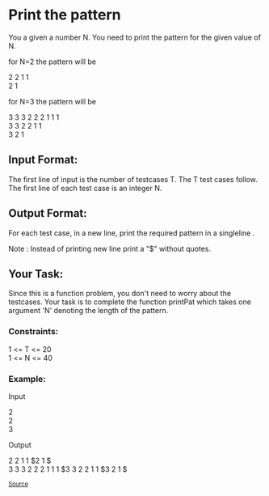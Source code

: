 <h1>Print the pattern</h1>

<p>You a given a number N. You need to print the pattern for the given value of N.<p>

<p>for N=2 the pattern will be</p>

<p>2 2 1 1<br>
2 1</p>

<p>for N=3 the pattern will be</p>
<p>3 3 3 2 2 2 1 1 1<br>
3 3 2 2 1 1<br>
3 2 1</p>

<h2>Input Format:</h2>
<p>The first line of input is the number of testcases T. The T test cases follow. The first line of each test case is an integer N.</p>

<h2>Output Format:</h2>
<p>For each test case, in a new line, print the required pattern in a singleline .</p>
<p>Note : Instead of printing new line print a "$" without quotes.</p>

<h2>Your Task:</h2>
<p>Since this is a function problem, you don't need to worry about the testcases. Your task is to complete the function printPat which takes one argument 'N' denoting the length of the pattern.</p>

<h3>Constraints:</h3>
<p>1 <= T <= 20<br>
1 <= N <= 40</p>

<h3>Example:</h3>
<p>Input</p>
<p>2<br>
2<br>
3<br>

<p>Output</p>
<p>2 2 1 1 $2 1 $<br>
3 3 3 2 2 2 1 1 1 $3 3 2 2 1 1 $3 2 1 $</p>

<small><a href="https://practice.geeksforgeeks.org/problems/print-the-pattern-set-1/1">Source</a></small>